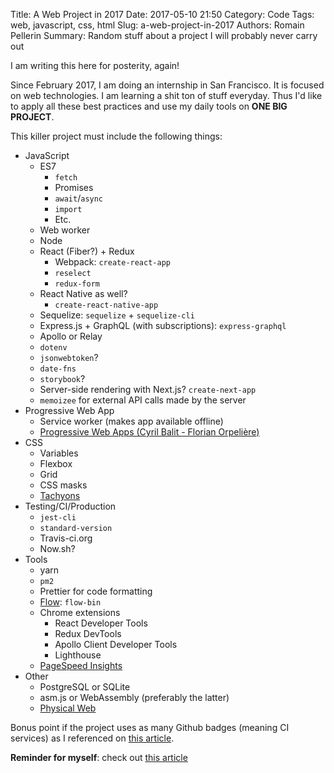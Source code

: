 Title: A Web Project in 2017
Date: 2017-05-10 21:50
Category: Code
Tags: web, javascript, css, html
Slug: a-web-project-in-2017
Authors: Romain Pellerin
Summary: Random stuff about a project I will probably never carry out

I am writing this here for posterity, again!

Since February 2017, I am doing an internship in San Francisco. It is focused on web technologies. I am learning a shit ton of stuff everyday. Thus I'd like to apply all these best practices and use my daily tools on **ONE BIG PROJECT**.

This killer project must include the following things:

- JavaScript
    - ES7
        - `fetch`
        - Promises
        - `await`/`async`
        - `import`
        - Etc.
    - Web worker
    - Node
    - React (Fiber?) + Redux
        - Webpack: `create-react-app`
        - `reselect`
        - `redux-form`
    - React Native as well?
        - `create-react-native-app`
    - Sequelize: `sequelize` + `sequelize-cli`
    - Express.js + GraphQL (with subscriptions): `express-graphql`
    - Apollo or Relay
    - `dotenv`
    - `jsonwebtoken`?
    - `date-fns`
    - `storybook`?
    - Server-side rendering with Next.js? `create-next-app`
    - `memoizee` for external API calls made by the server
- Progressive Web App
    - Service worker (makes app available offline)
    - [Progressive Web Apps (Cyril Balit - Florian Orpelière)](https://www.youtube.com/watch?v=kqi4Xa1ViOQ)
- CSS
    - Variables
    - Flexbox
    - Grid
    - CSS masks
    - [Tachyons](http://tachyons.io/)
- Testing/CI/Production
    - `jest-cli`
    - `standard-version`
    - Travis-ci.org
    - Now.sh?
- Tools
    - yarn
    - `pm2`
    - Prettier for code formatting
    - [Flow](https://flow.org/): `flow-bin`
    - Chrome extensions
        - React Developer Tools
        - Redux DevTools
        - Apollo Client Developer Tools
        - Lighthouse
    - [PageSpeed Insights](https://developers.google.com/speed/pagespeed/insights/)
- Other
    - PostgreSQL or SQLite
    - asm.js or WebAssembly (preferably the latter)
    - [Physical Web](https://google.github.io/physical-web/)

Bonus point if the project uses as many Github badges (meaning CI services) as I referenced on [this article]({filename}/open-source.md).

**Reminder for myself**: check out [this article]({filename}/carrying-out-a-web-project.md)
